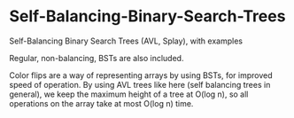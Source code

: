 # Self-Balancing-Binary-Search-Trees
Self-Balancing Binary Search Trees (AVL, Splay), with examples

Regular, non-balancing, BSTs are also included.

Color flips are a way of representing arrays by using BSTs, for improved speed of operation.
By using AVL trees like here (self balancing trees in general), we keep the maximum height of a tree at O(log n), so all operations on the array take at most O(log n) time.
